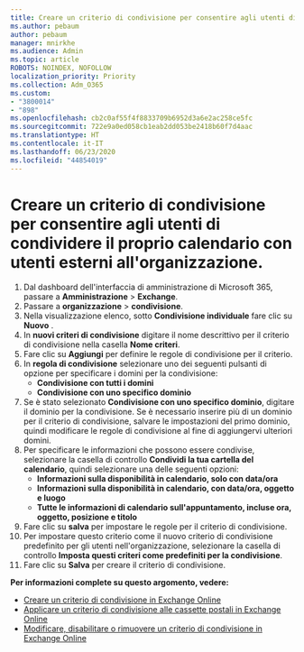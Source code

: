 ```yaml
---
title: Creare un criterio di condivisione per consentire agli utenti di condividere il proprio calendario con utenti esterni all'organizzazione.
ms.author: pebaum
author: pebaum
manager: mnirkhe
ms.audience: Admin
ms.topic: article
ROBOTS: NOINDEX, NOFOLLOW
localization_priority: Priority
ms.collection: Adm_O365
ms.custom:
- "3800014"
- "898"
ms.openlocfilehash: cb2c0af55f4f8833709b6952d3a6e2ac258ce5fc
ms.sourcegitcommit: 722e9a0ed058cb1eab2dd053be2418b60f7d4aac
ms.translationtype: HT
ms.contentlocale: it-IT
ms.lasthandoff: 06/23/2020
ms.locfileid: "44854019"
---
```

# <a name="create-a-sharing-policy-to-allow-your-users-to-share-their-calendar-with-people-outside-your-organization"></a>Creare un criterio di condivisione per consentire agli utenti di condividere il proprio calendario con utenti esterni all'organizzazione.

1. Dal dashboard dell'interfaccia di amministrazione di Microsoft 365, passare a **Amministrazione** > **Exchange**.
2. Passare a **organizzazione** > **condivisione**.
3. Nella visualizzazione elenco, sotto **Condivisione individuale** fare clic su **Nuovo** .
4. In **nuovi criteri di condivisione** digitare il nome descrittivo per il criterio di condivisione nella casella **Nome criteri**.
5. Fare clic su **Aggiungi** per definire le regole di condivisione per il criterio.
6. In **regola di condivisione** selezionare uno dei seguenti pulsanti di opzione per specificare i domini per la condivisione:
    - **Condivisione con tutti i domini**
    - **Condivisione con uno specifico dominio**
8. Se è stato selezionato **Condivisione con uno specifico dominio**, digitare il dominio per la condivisione. Se è necessario inserire più di un dominio per il criterio di condivisione, salvare le impostazioni del primo dominio, quindi modificare le regole di condivisione al fine di aggiungervi ulteriori domini.
9. Per specificare le informazioni che possono essere condivise, selezionare la casella di controllo **Condividi la tua cartella del calendario**, quindi selezionare una delle seguenti opzioni:
    - **Informazioni sulla disponibilità in calendario, solo con data/ora**
    - **Informazioni sulla disponibilità in calendario, con data/ora, oggetto e luogo**
    - **Tutte le informazioni di calendario sull'appuntamento, incluse ora, oggetto, posizione e titolo**
11. Fare clic su **salva** per impostare le regole per il criterio di condivisione.
12. Per impostare questo criterio come il nuovo criterio di condivisione predefinito per gli utenti nell'organizzazione, selezionare la casella di controllo **Imposta questi criteri come predefiniti per la condivisione**.
13. Fare clic su **Salva** per creare il criterio di condivisione.  

**Per informazioni complete su questo argomento, vedere:**

- [Creare un criterio di condivisione in Exchange Online](https://docs.microsoft.com/exchange/sharing/sharing-policies/create-a-sharing-policy)
- [Applicare un criterio di condivisione alle cassette postali in Exchange Online](https://docs.microsoft.com/exchange/sharing/sharing-policies/apply-a-sharing-policy)
- [Modificare, disabilitare o rimuovere un criterio di condivisione in Exchange Online](https://docs.microsoft.com/exchange/sharing/sharing-policies/modify-a-sharing-policy)